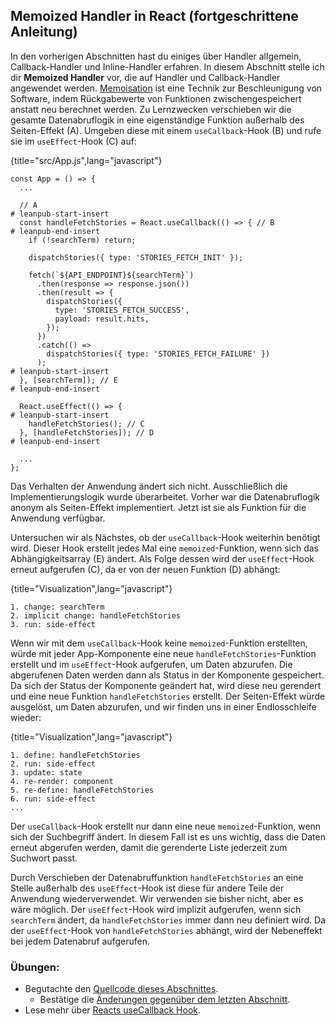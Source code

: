 ## Memoized Handler in React (fortgeschrittene Anleitung)

In den vorherigen Abschnitten hast du einiges über Handler allgemein, Callback-Handler und Inline-Handler erfahren. In diesem Abschnitt stelle ich dir **Memoized Handler** vor, die auf Handler und Callback-Handler angewendet werden. [Memoisation](https://de.wikipedia.org/wiki/Memoisation) ist eine Technik zur Beschleunigung von Software, indem Rückgabewerte von Funktionen zwischengespeichert anstatt neu berechnet werden. Zu Lernzwecken verschieben wir die gesamte Datenabruflogik in eine eigenständige Funktion außerhalb des Seiten-Effekt (A). Umgeben diese mit einem `useCallback`-Hook (B) und rufe sie im `useEffect`-Hook (C) auf:

{title="src/App.js",lang="javascript"}
~~~~~~~
const App = () => {
  ...

  // A
# leanpub-start-insert
  const handleFetchStories = React.useCallback(() => { // B
# leanpub-end-insert
    if (!searchTerm) return;

    dispatchStories({ type: 'STORIES_FETCH_INIT' });

    fetch(`${API_ENDPOINT}${searchTerm}`)
      .then(response => response.json())
      .then(result => {
        dispatchStories({
          type: 'STORIES_FETCH_SUCCESS',
          payload: result.hits,
        });
      })
      .catch(() =>
        dispatchStories({ type: 'STORIES_FETCH_FAILURE' })
      );
# leanpub-start-insert
  }, [searchTerm]); // E
# leanpub-end-insert

  React.useEffect(() => {
# leanpub-start-insert
    handleFetchStories(); // C
  }, [handleFetchStories]); // D
# leanpub-end-insert

  ...
};
~~~~~~~

Das Verhalten der Anwendung ändert sich nicht. Ausschließlich die Implementierungslogik wurde überarbeitet. Vorher war die Datenabruflogik anonym als Seiten-Effekt implementiert. Jetzt ist sie als Funktion für die Anwendung verfügbar.

Untersuchen wir als Nächstes, ob der `useCallback`-Hook weiterhin benötigt wird. Dieser Hook erstellt jedes Mal eine `memoized`-Funktion, wenn sich das Abhängigkeitsarray (E) ändert. Als Folge dessen wird der `useEffect`-Hook erneut aufgerufen (C), da er von der neuen Funktion (D) abhängt:

{title="Visualization",lang="javascript"}
~~~~~~~
1. change: searchTerm
2. implicit change: handleFetchStories
3. run: side-effect
~~~~~~~

Wenn wir mit dem `useCallback`-Hook keine `memoized`-Funktion erstellten, würde mit jeder App-Komponente eine neue `handleFetchStories`-Funktion erstellt und im `useEffect`-Hook aufgerufen, um Daten abzurufen. Die abgerufenen Daten werden dann als Status in der Komponente gespeichert. Da sich der Status der Komponente geändert hat, wird diese neu gerendert und eine neue Funktion `handleFetchStories` erstellt. Der Seiten-Effekt würde ausgelöst, um Daten abzurufen, und wir finden uns in einer Endlosschleife wieder:

{title="Visualization",lang="javascript"}
~~~~~~~
1. define: handleFetchStories
2. run: side-effect
3. update: state
4. re-render: component
5. re-define: handleFetchStories
6. run: side-effect
...
~~~~~~~

Der `useCallback`-Hook erstellt nur dann eine neue `memoized`-Funktion, wenn sich der Suchbegriff ändert. In diesem Fall ist es uns wichtig, dass die Daten erneut abgerufen werden, damit die gerenderte Liste jederzeit zum Suchwort passt.

Durch Verschieben der Datenabruffunktion `handleFetchStories` an eine Stelle außerhalb des `useEffect`-Hook ist diese für andere Teile der Anwendung wiederverwendet. Wir verwenden sie bisher nicht, aber es wäre möglich. Der `useEffect`-Hook wird implizit aufgerufen, wenn sich `searchTerm` ändert, da `handleFetchStories` immer dann neu definiert wird. Da der `useEffect`-Hook von `handleFetchStories` abhängt, wird der Nebeneffekt bei jedem Datenabruf aufgerufen.

### Übungen:

* Begutachte den [Quellcode dieses Abschnittes](https://codesandbox.io/s/github/the-road-to-learn-react/hacker-stories/tree/hs/Memoized-Handler-in-React).
  * Bestätige die [Änderungen gegenüber dem letzten Abschnitt](https://github.com/the-road-to-learn-react/hacker-stories/compare/hs/Data-Re-Fetching-in-React...hs/Memoized-Handler-in-React?expand=1).
* Lese mehr über [Reacts useCallback Hook](https://de.reactjs.org/docs/hooks-reference.html#usecallback).

